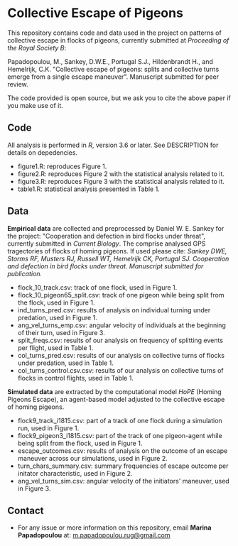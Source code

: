 # Collective Escape of Pigeons

This repository contains code and data used in the project on patterns of collective escape in flocks of pigeons, currently submitted at _Proceeding of the Royal Society B_:

Papadopoulou, M., Sankey, D.W.E., Portugal S.J., Hildenbrandt H., and Hemelrijk, C.K. "Collective escape of pigeons: splits and collective turns emerge from a single escape maneuver". Manuscript submitted for peer review.

The code provided is open source, but we ask you to cite the above paper if you make use of it. 

## Code
All analysis is performed in _R_, version 3.6 or later. See DESCRIPTION for details on depedencies. 

- figure1.R: reproduces Figure 1.
- figure2.R: reproduces Figure 2 with the statistical analysis related to it.
- figure3.R: reproduces Figure 3 with the statistical analysis related to it.
- table1.R: statistical analysis presented in Table 1. 

## Data

**Empirical data** are collected and preprocessed by Daniel W. E. Sankey for the project: "Cooperation and defection in bird flocks under threat", currently submitted in _Current Biology_. The comprise analysed GPS tragectories of flocks of homing pigeons. If used please cite:
*Sankey DWE, Storms RF, Musters RJ, Russell WT, Hemelrijk CK, Portugal SJ. Cooperation and defection in bird flocks under threat. Manuscript submitted for publication.*

- flock_10_track.csv: track of one flock, used in Figure 1. 
- flock_10_pigeon65_split.csv: track of one pigeon while being split from the flock, used in Figure 1.
- ind_turns_pred.csv: results of analysis on individual turning under predation, used in Figure 1.
- ang_vel_turns_emp.csv: angular velocity of individuals at the beginning of their turn, used in Figure 3.
- split_freqs.csv: results of our analysis on frequency of splitting events per flight, used in Table 1.
- col_turns_pred.csv: results of our analysis on collective turns of flocks under predation, used in Table 1.
- col_turns_control.csv.csv: results of our analysis on collective turns of flocks in control flights, used in Table 1.

**Simulated data** are extracted by the computational model *HoPE* (Homing Pigeons Escape), an agent-based model adjusted to the collective escape of homing pigeons. 

- flock9_track_i1815.csv: part of a track of one flock during a simulation run, used in Figure 1.
- flock9_pigeon3_i1815.csv: part of the track of one pigeon-agent while being split from the flock, used in Figure 1.
- escape_outcomes.csv: results of analysis on the outcome of an escape maneuver across our simulations, used in Figure 2.
- turn_chars_summary.csv: summary frequencies of escape outcome per initator characteristic, used in Figure 2.
- ang_vel_turns_sim.csv: angular velocity of the initiators' maneuver, used in Figure 3.

## Contact
* For any issue or more information on this repository, email **Marina Papadopoulou** at: <m.papadopoulou.rug@gmail.com>

